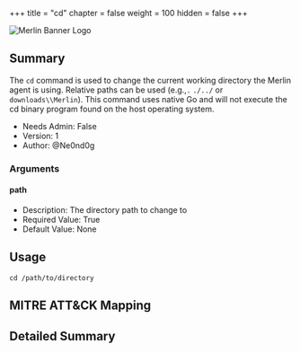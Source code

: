 +++
title = "cd"
chapter = false
weight = 100
hidden = false
+++

![Merlin Banner Logo](/agents/merlin/merlin-horizontal.png?width=1000px)

## Summary

The `cd` command is used to change the current working directory the Merlin agent is using.
Relative paths can be used (e.g.,`.` `./../` or `downloads\\Merlin`).
This command uses native Go and will not execute the cd binary program found on the host operating system.
 
- Needs Admin: False  
- Version: 1  
- Author: @Ne0nd0g

### Arguments

#### path

- Description: The directory path to change to
- Required Value: True  
- Default Value: None  

## Usage

```
cd /path/to/directory
```

## MITRE ATT&CK Mapping

## Detailed Summary